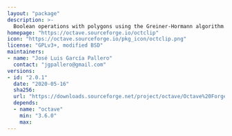 ```yaml
---
layout: "package"
description: >-
  Boolean operations with polygons using the Greiner-Hormann algorithm.
homepage: "https://octave.sourceforge.io/octclip"
icon: "https://octave.sourceforge.io/pkg_icon/octclip.png"
license: "GPLv3+, modified BSD"
maintainers:
- name: "José Luis García Pallero"
  contact: "jgpallero@gmail.com"
versions:
- id: "2.0.1"
  date: "2020-05-16"
  sha256:
  url: "https://downloads.sourceforge.net/project/octave/Octave%20Forge%20Packages/Individual%20Package%20Releases/octclip-2.0.1.tar.gz"
  depends:
  - name: "octave"
    min: "3.6.0"
    max:
---
```

